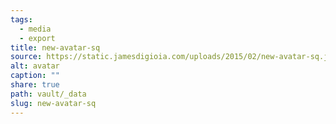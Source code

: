 ```yaml
---
tags:
  - media
  - export
title: new-avatar-sq
source: https://static.jamesdigioia.com/uploads/2015/02/new-avatar-sq.jpg
alt: avatar
caption: ""
share: true
path: vault/_data
slug: new-avatar-sq
---
```

